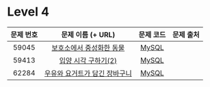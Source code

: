 # Level 4

| 문제 번호 | 문제 이름 (+ URL) | 문제 코드 | 문제 출처 |
|:----------:|:----------:|:----------:|:----------:|
| 59045 | [보호소에서 중성화한 동물](https://programmers.co.kr/learn/courses/30/lessons/59045) | [MySQL](https://github.com/kang-heesue/algorithm/blob/main/programmers/SQL/Level_4/59045-%EB%B3%B4%ED%98%B8%EC%86%8C%EC%97%90%EC%84%9C%20%EC%A4%91%EC%84%B1%ED%99%94%ED%95%9C%20%EB%8F%99%EB%AC%BC.sql) |  |
| 59413 | [입양 시각 구하기(2)](https://programmers.co.kr/learn/courses/30/lessons/59413) | [MySQL]() |  |
| 62284 | [우유와 요거트가 담긴 장바구니](https://programmers.co.kr/learn/courses/30/lessons/62284) | [MySQL]() |  |
